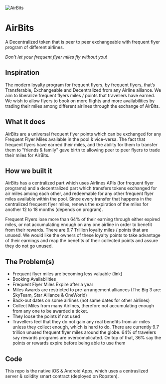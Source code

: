 ![AirBits](https://i.imgur.com/Ng5WEBZ.png "AirBits Logo")
# AirBits
A Decentralized token that is peer to peer exchangeable with frequent flyer program of different airlines. 

_Don't let your frequent flyer miles fly without you!_

## Inspiration
The modern loyalty program for frequent flyers, by frequent flyers, that’s Transferable, Exchangeable and Decentralized from any Airline alliance. We aim to liberalize frequent flyers miles / points that travellers have earned. We wish to allow flyers to book on more flights and more availabilities by trading their miles among different airlines through the exchange of AirBits.

## What it does
AirBits are a universal frequent flyer points which can be exchanged for any Frequent Flyer Miles available in the pool & vice-versa. The fact that frequent flyers have earned their miles, and the ability for them to transfer them to "friends & family" gave birth to allowing peer to peer flyers to trade their miles for AirBits.

## How we built it
AirBits has a centralized part which uses Airlines APIs (for frequent flyer programs) and a decentralized part which transfers tokens exchanged for air miles among each other, and redeemable for any other frequent flyer miles available within the pool. Since every transfer that happens in the centralized frequent flyer miles, renews the expiration of the miles for another 12 to 18 months (depends on program).

Frequent Flyers lose more than 64% of their earning through either expired miles, or not accumulating enough on any one airline in order to benefit from their rewards. There are 9.7 Trillion loyalty miles / points that are unused. We would like the owners of these loyalty points to take advantage of their earnings and reap the benefits of their collected points and assure they do not go unused.

## The Problem(s)
- Frequent flyer miles are becoming less valuable (link)
- Booking Availabilities
- Frequent Flyer Miles Expire after a year
- Miles Awards are restricted to pre-arrangement alliances (The Big 3 are: SkyTeam, Star Alliance & OneWorld)
- Back-out dates on some airlines (not same dates for other airlines)
- Collect Miles from many Airlines, therefore not accumulating enough from any one to be awarded a ticket.
- They loose the points if not used
- Travellers feel that they do not gain any real benefits from air miles unless they collect enough, which is hard to do. There are currently 9.7 trillion unused frequent flyer miles around the globe. 64% of travelers say rewards programs are overcomplicated. On top of that, 36% say the points or rewards expire before being able to use them

## Code
This repo is the native iOS & Android Apps, which uses a centraslized server & solidity smart contract (deployed on Ropsten).
